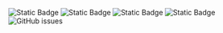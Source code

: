 ![Static Badge](https://img.shields.io/badge/blacklists-60-000000) ![Static Badge](https://img.shields.io/badge/blacklisted-2875560-cc0000) ![Static Badge](https://img.shields.io/badge/whitelisted-2242-00CC00) ![Static Badge](https://img.shields.io/badge/streaming_blacklist-28106-000000) ![GitHub issues](https://img.shields.io/github/issues/fabriziosalmi/blacklists)
